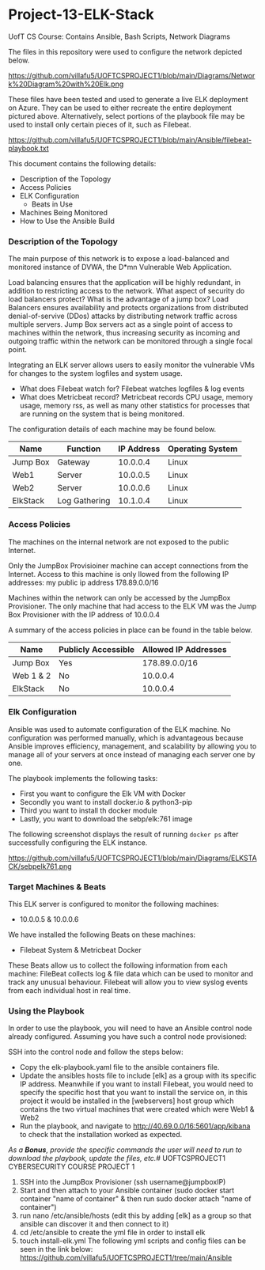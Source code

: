 # Project-13-ELK-Stack
UofT CS Course: Contains Ansible, Bash Scripts, Network Diagrams 

The files in this repository were used to configure the network depicted below.

https://github.com/villafu5/UOFTCSPROJECT1/blob/main/Diagrams/Network%20Diagram%20with%20Elk.png

These files have been tested and used to generate a live ELK deployment on Azure. They can be used to either recreate the entire deployment pictured above. Alternatively, select portions of the playbook file may be used to install only certain pieces of it, such as Filebeat.

  https://github.com/villafu5/UOFTCSPROJECT1/blob/main/Ansible/filebeat-playbook.txt

This document contains the following details:
- Description of the Topology
- Access Policies
- ELK Configuration
  - Beats in Use
- Machines Being Monitored
- How to Use the Ansible Build


### Description of the Topology

The main purpose of this network is to expose a load-balanced and monitored instance of DVWA, the D*mn Vulnerable Web Application.

Load balancing ensures that the application will be highly redundant, in addition to restricting access to the network.
What aspect of security do load balancers protect? What is the advantage of a jump box?
Load Balancers ensures availability and protects organizations from distributed denial-of-servive (DDos) attacks by distributing network traffic across multiple servers. Jump Box servers act as a single point of access to machines within the network, thus increasing security as incoming and outgoing traffic within the network can be monitored through a single focal point.

Integrating an ELK server allows users to easily monitor the vulnerable VMs for changes to the system logfiles and system usage.

- What does Filebeat watch for? 
Filebeat watches logfiles & log events 
- What does Metricbeat record? 
Metricbeat records CPU usage, memory usage, memory rss, as well as many other statistics for processes that are running on the system that is being monitored.

The configuration details of each machine may be found below.

| Name     | Function    | IP Address | Operating System |
|----------|-------------|------------|------------------|
| Jump Box | Gateway     | 10.0.0.4   | Linux            |
| Web1     | Server      | 10.0.0.5   | Linux            |
| Web2     | Server      | 10.0.0.6   | Linux            |
| ElkStack |Log Gathering| 10.1.0.4   | Linux            |

### Access Policies

The machines on the internal network are not exposed to the public Internet. 

Only the JumpBox Provisioiner machine can accept connections from the Internet. Access to this machine is only llowed from the following IP addresses: my public ip address 178.89.0.0/16

Machines within the network can only be accessed by the JumpBox Provisioner.
The only machine that had access to the ELK VM was the Jump Box Provisioner with the IP address of 10.0.0.4

A summary of the access policies in place can be found in the table below.

| Name     | Publicly Accessible | Allowed IP Addresses |
|----------|---------------------|----------------------|
| Jump Box | Yes                 | 178.89.0.0/16        |
| Web 1 & 2| No                  | 10.0.0.4             |
| ElkStack | No                  | 10.0.0.4             |

### Elk Configuration

Ansible was used to automate configuration of the ELK machine. No configuration was performed manually, which is advantageous because Ansible improves efficiency, management, and scalability by allowing you to manage all of your servers at once instead of managing each server one by one.

The playbook implements the following tasks:
- First you want to configure the Elk VM with Docker
- Secondly you want to install docker.io & python3-pip
- Third you want to install th docker module
- Lastly, you want to download the sebp/elk:761 image 

The following screenshot displays the result of running `docker ps` after successfully configuring the ELK instance.

https://github.com/villafu5/UOFTCSPROJECT1/blob/main/Diagrams/ELKSTACK/sebpelk761.png

### Target Machines & Beats
This ELK server is configured to monitor the following machines:
- 10.0.0.5 & 10.0.0.6

We have installed the following Beats on these machines:
- Filebeat System & Metricbeat Docker

These Beats allow us to collect the following information from each machine:
FileBeat collects log & file data which can be used to monitor and track any unusual behaviour. Filebeat will allow you to view syslog events from each individual host in real time.


### Using the Playbook
In order to use the playbook, you will need to have an Ansible control node already configured. Assuming you have such a control node provisioned: 

SSH into the control node and follow the steps below:

- Copy the elk-playbook.yaml file to the ansible containers file.
- Update the ansibles hosts file to include [elk] as a group with its specific IP address. Meanwhile if you want to install Filebeat, you would need to specify the specific host that you want to install the service on, in this project it would be installed in the [webservers] host group which contains the two virtual machines that were created which were Web1 & Web2
- Run the playbook, and navigate to http://40.69.0.0/16:5601/app/kibana to check that the installation worked as expected.

_As a **Bonus**, provide the specific commands the user will need to run to download the playbook, update the files, etc._# UOFTCSPROJECT1
CYBERSECURITY COURSE PROJECT 1
1. SSH into the JumpBox Provisioner (ssh username@jumpboxIP)
2. Start and then attach to your Ansible container (sudo docker start container "name of container" & then run sudo docker attach "name of container")
3. run nano /etc/ansible/hosts (edit this by adding [elk] as a group so that ansible can discover it and then connect to it)
4. cd /etc/ansible to create the yml file in order to install elk
5. touch install-elk.yml
The following yml scripts and config files can be seen in the link below: 
https://github.com/villafu5/UOFTCSPROJECT1/tree/main/Ansible